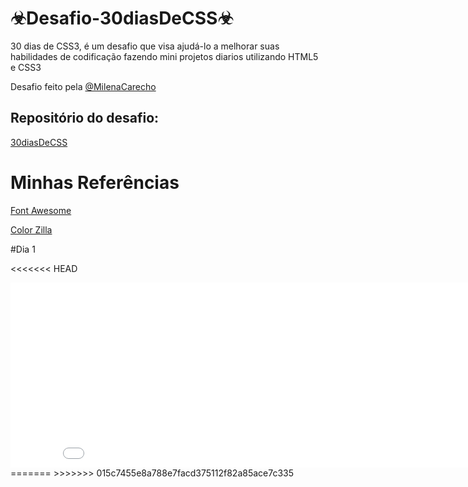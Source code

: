 # ☣Desafio-30diasDeCSS☣
 30 dias de CSS3, é um desafio que visa ajudá-lo a melhorar suas habilidades de codificação fazendo mini projetos diarios utilizando HTML5 e CSS3

 Desafio feito pela <a href="https://github.com/MilenaCarecho">@MilenaCarecho</a>
 

 <h2>Repositório do desafio:</h2>
 
 <a href="https://github.com/MilenaCarecho/30diasDeCSS">30diasDeCSS</a>
 
 

# Minhas Referências

<a href="https://fontawesome.com/">Font Awesome</a>

<a href="https://www.colorzilla.com/">Color Zilla</a>
 

 #Dia 1

<<<<<<< HEAD
 <iframe src='//gifs.com/embed/icones-medias-sociais-em-camadas-81Vlrm' frameborder='0' scrolling='no' width='856px' height='296px' style='-webkit-backface-visibility: hidden;-webkit-transform: scale(1);' ></iframe>
=======
 <a href="https://gifs.com/gif/icones-medias-sociais-em-camadas-81Vlrm"></a>
>>>>>>> 015c7455e8a788e7facd375112f82a85ace7c335
